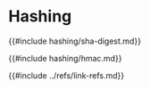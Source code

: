 # Hashing

{{#include hashing/sha-digest.md}}

{{#include hashing/hmac.md}}

{{#include ../refs/link-refs.md}}

